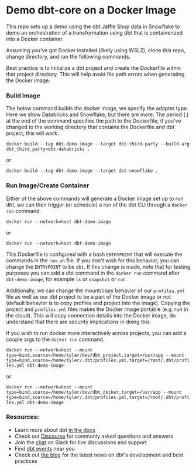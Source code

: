 # Demo dbt-core on a Docker Image

This repo sets up a demo using the dbt Jaffle Shop data in Snowflake to demo an orchestration of a transformation using dbt that is containerized into a Docker container.

Assuming you've got Docker installed (likely using WSL2), clone this repo, change directory, and run the following commands.

Best practice is to initialize a dbt project and create the Dockerfile within that project directory. This will help avoid file path errors when generating the Docker image.

### Build Image

The below command builds the docker image, we specify the adapter type. Here we show Databricks and Snowflake, but there are more. The period (.) at the end of the command specifies the path to the Dockerfile, if you've changed to the working directory that contains the Dockerfile and dbt project, this will work.

```docker build --tag dbt-demo-image --target dbt-third-party --build-arg dbt_third_party=dbt-databricks .```

or

```docker build --tag dbt-demo-image --target dbt-snowflake .```

### Run Image/Create Container

Either of the above commands will generate a Docker image set up to run dbt, we can then trigger (or schedule) a run of the dbt CLI through a `docker run` command.

```docker run --network=host dbt-demo-image```

or

```docker run --network=host dbt-demo-image```

This Dockerfile is configured with a bash `ENTRYPOINT` that will execute the commands in the `run.sh` file. If you don't wish for this behavior, you can change the `ENTRYPOINT` to be `dbt`. If this change is made, note that for testing purposes you can add a dbt command in the `docker run` command after `dbt-demo-image`, for example `ls` or `snapshot` or `run`. 

Additionally, we can change the mount/copy behavior of our `profiles.yml` file as well as our dbt project to be a part of the Docker image or not (default behavior is to copy profiles and project into the image). Copying the project and `profiles.yml` files makes the Docker image portable (e.g. run in the cloud). This will copy connection details into the Docker image, do understand that there are security implications in doing this.

If you wish to run docker more interactively across projects, you can add a couple args to the `docker run` command.

```docker run --network=host --mount type=bind,source=/home/tyler/dev/dbt_project,target=/usr/app --mount type=bind,source=/home/tyler/.dbt/profiles.yml,target=/root/.dbt/profiles.yml dbt-demo-image```

or

```docker run --network=host --mount type=bind,source=/home/tyler/dev/dbt_docker,target=/usr/app --mount type=bind,source=/home/tyler/.dbt/profiles.yml,target=/root/.dbt/profiles.yml dbt-demo-image```

### Resources:
- Learn more about dbt [in the docs](https://docs.getdbt.com/docs/introduction)
- Check out [Discourse](https://discourse.getdbt.com/) for commonly asked questions and answers
- Join the [chat](https://community.getdbt.com/) on Slack for live discussions and support
- Find [dbt events](https://events.getdbt.com) near you
- Check out [the blog](https://blog.getdbt.com/) for the latest news on dbt's development and best practices
